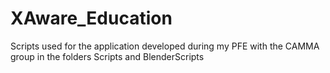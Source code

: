 # XAware_Education
 
Scripts used for the application developed during my PFE with the CAMMA group in the folders Scripts and BlenderScripts




